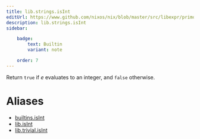 ```yaml
---
title: lib.strings.isInt
editUrl: https://www.github.com/nixos/nix/blob/master/src/libexpr/primops.cc
description: lib.strings.isInt
sidebar:

    badge:
        text: Builtin
        variant: note

    order: 7
---
```


Return `true` if *e* evaluates to an integer, and `false` otherwise.


# Aliases

- [builtins.isInt](/nix-doc-comments/reference/builtins/builtins-isint)
- [lib.isInt](/nix-doc-comments/reference/lib/lib-isint)
- [lib.trivial.isInt](/nix-doc-comments/reference/lib/trivial/lib-trivial-isint)


